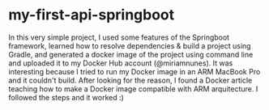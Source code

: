 # my-first-api-springboot
In this very simple project, I used some features of the Springboot framework, learned how to resolve dependencies & build a project using Gradle, and generated a docker image of the project using command line and uploaded it to my Docker Hub account (@miriamnunes).
It was interesting because I tried to run my Docker image in an ARM MacBook Pro and it couldn't build. After looking for the reason, I found a Docker article teaching how to make a Docker image compatible with ARM arquitecture. I followed the steps and it worked :)
